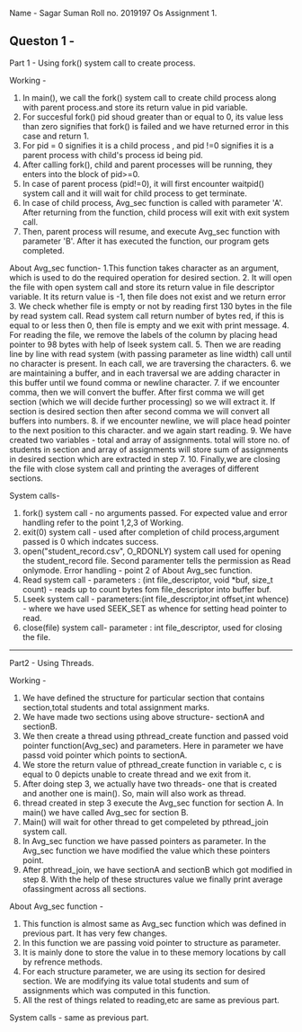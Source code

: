 Name - Sagar Suman
Roll no. 2019197
Os Assignment 1.

Queston 1 -
-------------------------------------------------------------------------------------------------------------------------------------------------------------------------------------------
Part 1 - Using fork() system call to create process.

Working - 
1. In main(), we call the fork() system call to create child process along with parent process.and store its return value in pid variable.
2. For succesful fork() pid shoud greater than or equal to 0, its value less than zero signifies that fork() is failed and we have returned error in this case and return 1.
3. For pid = 0 signifies it is a child process , and pid !=0 signifies it is a parent process with child's process id being pid. 
4. After calling fork(), child and parent processes will be running, they enters into the block of pid>=0.
5. In case of parent process (pid!=0), it will first encounter waitpid() system call and it will wait for child process to get terminate.
6. In case of child process, Avg_sec function is called with parameter 'A'. After returning from the function, child process will exit with exit system call.
7. Then, parent process will resume, and execute Avg_sec function with parameter 'B'. After it has executed the function, our program gets completed.

About Avg_sec function-
1.This function takes character as an argument, which is used to do the required operation for desired section. 
2. It will open the file with open system call and store its return value in file descriptor variable. It its return value is -1, then file does not exist and we return error
3. We check whether file is empty or not by reading first 130 bytes in the file by read system call. Read system call return number of bytes red, if this is equal to or less then 0, then file is empty and we exit with print message.
4. For reading the file, we remove the labels of the column by placing head pointer to 98 bytes with help of lseek system call.
5. Then we are reading line by line with read system (with passing parameter as line width) call until no character is present. In each call, we are traversing the characters.
6. we are maintaining a buffer, and in each traversal we are adding character in this buffer until we found comma or newline character.
7. if we encounter comma, then we will convert the buffer. After first comma we will get section (which we will decide further processing) so we will extract it. 
If section is desired section then after second comma we will convert all buffers into numbers.
8. if we encounter newline, we will place head pointer to the next position to this character. and we again start reading.
9. We have created two variables - total and array of assignments. total will store no. of students in section and array of assignments will store sum of assignments in desired section
which are extracted in step 7.
10. Finally,we are closing the file with close system call and printing the averages of different sections.

System calls-
1. fork() system call - no arguments passed. For expected value and error handling refer to the point 1,2,3 of Working.
2. exit(0) system call - used after completion of child process,argument passed is 0 which indcates success.
3. open("student_record.csv", O_RDONLY) system call used for opening the student_record file. Second paramenter tells the permission as Read onlymode. 
	Error handling - point 2 of About Avg_sec function.
4. Read system call - parameters : (int file_descriptor, void *buf, size_t count) - reads up to count bytes fom file_descriptor into buffer buf. 
5. Lseek system call  - parameters:(int file_descriptor,int offset,int whence) - where we have used SEEK_SET as whence for setting head pointer to read.
6. close(file) system call- parameter : int file_descriptor, used for closing the file.
--------------------------------------------------------------------------------------------------------------------------------------------------------------------------------------------------------------------------------------------------------------------------

Part2 - Using Threads.

Working - 
1. We have defined the structure for particular section that contains section,total students and total assignment marks.
2. We have made two sections using above structure- sectionA and sectionB.
3. We then create a thread using pthread_create function and passed void pointer function(Avg_sec) and parameters. Here in parameter we have passd
	void pointer which points to sectionA.
4. We store the return value of pthread_create function in variable c, c is equal to 0 depicts unable to create thread and we exit from it.
5. After doing step 3, we actually have two threads- one that is created and another one is main(). So, main will also work as thread.
6. thread created in step 3 execute the Avg_sec function for section A. In main() we have called Avg_sec for section B.  
7. Main() will wait for other thread to get compeleted by pthread_join system call.
8. In Avg_sec function we have passed pointers as parameter. In the Avg_sec function we have modified the value which these pointers point.
9. After pthread_join, we have sectionA and sectionB which got modified in step 8. With the help of these structures value we finally print average ofassingment across all sections. 
  
About Avg_sec function -
1. This function is almost same as Avg_sec function which was defined in previous part. It has very few changes.
2. In this function we are passing void pointer to structure as parameter.
3.  It is mainly done to store the value in to these memory locations by call by refrence methods.
4. For each structure parameter, we are using its section for desired section. We are modifying its value total students and sum of assignments which was computed in this function.
5. All the rest of things related to reading,etc are same as previous part.

System calls - same as previous part.
